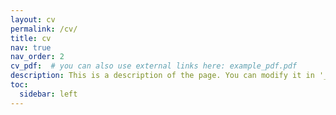 ```yaml
---
layout: cv
permalink: /cv/
title: cv
nav: true
nav_order: 2
cv_pdf:  # you can also use external links here: example_pdf.pdf
description: This is a description of the page. You can modify it in '_pages/cv.md'. You can also change or remove the top pdf download button.
toc:
  sidebar: left
---
```

